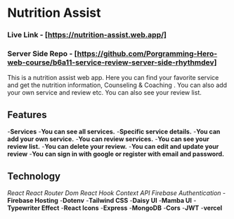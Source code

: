# Nutrition Assist

### Live Link - [https://nutrition-assist.web.app/]

### Server Side Repo - [https://github.com/Porgramming-Hero-web-course/b6a11-service-review-server-side-rhythmdev]

This is a nutrition assist web app. Here you can find your favorite service and get the nutrition information, Counseling & Coaching . You can also add your own service and review etc. You can also see your review list.

## Features

-**Services**
-**You can see all services.**
-**Specific service details.**
-**You can add your own service.**
-**You can review services.**
-**You can see your review list.**
-**You can delete your review.**
-**You can edit and update your review**
-**You can sign in with google or register with email and password.**

## Technology

*React*
*React Router Dom*
*React Hook*
*Context API*
*Firebase Authentication*
-**Firebase Hosting**
-**Dotenv**
-**Tailwind CSS**
-**Daisy UI**
-**Mamba UI**
-**Typewriter Effect**
-**React Icons**
-**Express**
-**MongoDB**
-**Cors**
-**JWT**
-**vercel**



